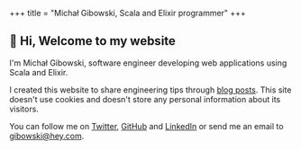+++
title = "Michał Gibowski, Scala and Elixir programmer"
+++

## 👋 Hi, Welcome to my website

I'm Michał Gibowski, software engineer developing web applications using Scala and Elixir.

I created this website to share engineering tips through [blog posts](/blog/). This site doesn't use cookies and doesn't store any personal information about its visitors.

You can follow me on [Twitter](https://twitter.com/mgibowski), [GitHub](https://github.com/mgibowski) and [LinkedIn](https://www.linkedin.com/in/mgibowski) or send me an email to [gibowski@hey.com](mailto:gibowski@hey.com).
